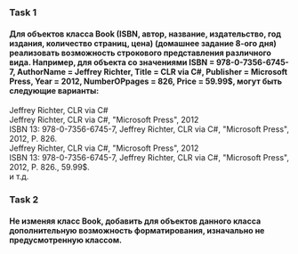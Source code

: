 ### Task 1
#### Для объектов класса Book (ISBN, автор, название, издательство, год издания, количество страниц, цена) (домашнее задание 8-ого дня) реализовать возможность строкового представления различного вида. Например, для объекта со значениями ISBN = 978-0-7356-6745-7, AuthorName  = Jeffrey Richter, Title = CLR via C#, Publisher = Microsoft Press, Year = 2012, NumberOPpages = 826, Price = 59.99$, могут быть следующие варианты:
Jeffrey Richter, CLR via C#<br>
Jeffrey Richter, CLR via C#, "Microsoft Press", 2012<br>
ISBN 13: 978-0-7356-6745-7, Jeffrey Richter, CLR via C#, "Microsoft Press", 2012, P. 826.<br>
Jeffrey Richter, CLR via C#, "Microsoft Press", 2012<br>
ISBN 13: 978-0-7356-6745-7, Jeffrey Richter, CLR via C#, "Microsoft Press", 2012, P. 826., 59.99$.<br>
и т.д. 
### Task 2
#### Не изменяя класс Book, добавить для объектов данного класса дополнительную возможность форматирования, изначально не предусмотренную классом. 
